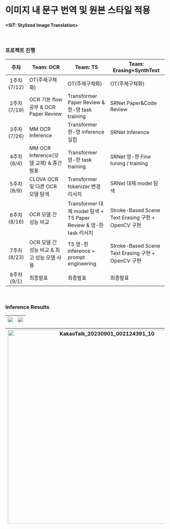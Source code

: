 # 이미지 내 문구 번역 및 원본 스타일 적용
#### <SIT: Stylized Image Translation>



<br/>

### 프로젝트 진행

| 주차 | Team: OCR | Team: T5 | Team: Erasing+SynthText |
| :------: | --- | --- | --- |
| 1주차(7/12) | OT(주제구체화) | OT(주제구체화) | OT(주제구체화) |
| 2주차(7/19) | OCR 기본 flow 공부 & OCR Paper Review | Transformer Paper Review & 한-영 task training | SRNet Paper&Code Review |
| 3주차(7/26) | MM OCR Inference | Transformer 한-영 inference 실험 | SRNet Inference |
| 4주차(8/4) | MM OCR Inference(모델 교체) & 중간발표 | Transformer 영-한 task training | SRNet 영-한 Fine tuning / training |
| 5주차(8/9) | CLOVA OCR 및 다른 OCR 모델 탐색 | Transformer tokenizer 변경 리서치 | SRNet 대체 model 탐색 |
| 6주차(8/16) | OCR 모델 간 성능 비교 |  Transformer 대체 model 탐색 + T5 Paper Review & 영-한 task 리서치 | Stroke-Based Scene Text Erasing 구현 + OpenCV 구현 |
| 7주차(8/23) | OCR 모델 간 성능 비교 & 최고 성능 모델 사용 | T5 영-한 inference + prompt engineering | Stroke-Based Scene Text Erasing 구현 + OpenCV 구현 |
| 8주차(9/1) | 최종발표 | 최종발표 | 최종발표 |


<br/>

### Inference Results
<img src="https://github.com/Ji-eun-Kim/X-AI_Toy_project/assets/124686375/f4a56b3b-1c62-42fe-af48-b9c8efa7b1fd"> | <img src="https://github.com/Ji-eun-Kim/X-AI_Toy_project/assets/124686375/a148bc40-393a-4c36-92c9-b21aa184368d">
---|---|

<img width="611" alt="KakaoTalk_20230901_002124391_10" src="https://github.com/Ji-eun-Kim/Text-Data-Analysis/assets/124686375/58c0a4bd-89cb-4437-8f89-cddec9b61569"> | <img width="611" alt="KakaoTalk_20230901_002124391_11" src="https://github.com/Ji-eun-Kim/Text-Data-Analysis/assets/124686375/20f7c602-7c6a-48d8-8335-9b2c95b9b3f8">
---|---|



<br/>

